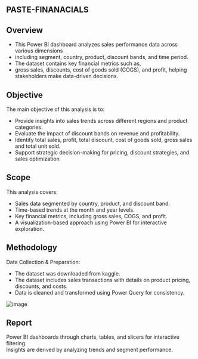 ## PASTE-FINANACIALS
## Overview

  *  This Power BI dashboard analyzes sales performance data across various dimensions
  *  including segment, country, product, discount bands, and time period.
  *  The dataset contains key financial metrics such as,
  *  gross sales, discounts, cost of goods sold (COGS), and profit, helping stakeholders make data-driven decisions.

## Objective
The main objective of this analysis is to:								
								
  *  Provide insights into sales trends across different regions and product categories.								
  *  Evaluate the impact of discount bands on revenue and profitability.								
  *  Identify  total sales, profit, total discount, cost of goods sold, gross sales and total unit sold.								
  *  Support strategic decision-making for pricing, discount strategies, and sales optimization

  ## Scope
This analysis covers:								
								
  *  Sales data segmented by country, product, and discount band.								
  *  Time-based trends at the month and year levels.								
  *  Key financial metrics, including gross sales, COGS, and profit.								
  *  A visualization-based approach using Power BI for interactive exploration.

## Methodology	
Data Collection & Preparation:

  *  The dataset was downloaded from kaggle.									
  *  The dataset includes sales transactions with details on product pricing, discounts, and costs.									
  *  Data is cleaned and transformed using Power Query for consistency.

![image](https://github.com/user-attachments/assets/8fcd83ed-26cc-40fb-ae09-f3d1f20c7da1)




 ## Report
 
 Power BI dashboards through charts, tables, and slicers for interactive filtering.								
 Insights are derived by analyzing trends and segment performance.								



 



